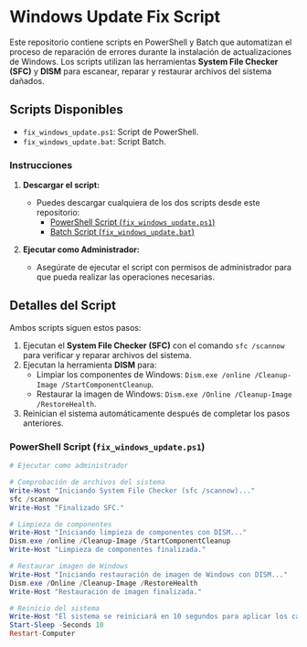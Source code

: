 # Windows Update Fix Script

Este repositorio contiene scripts en PowerShell y Batch que automatizan el proceso de reparación de errores durante la instalación de actualizaciones de Windows. Los scripts utilizan las herramientas **System File Checker (SFC)** y **DISM** para escanear, reparar y restaurar archivos del sistema dañados.

## Scripts Disponibles

- `fix_windows_update.ps1`: Script de PowerShell.
- `fix_windows_update.bat`: Script Batch.

### Instrucciones

1. **Descargar el script:**
   - Puedes descargar cualquiera de los dos scripts desde este repositorio:
     - [PowerShell Script (`fix_windows_update.ps1`)](fix_windows_update.ps1)
     - [Batch Script (`fix_windows_update.bat`)](fix_windows_update.bat)

2. **Ejecutar como Administrador:**
   - Asegúrate de ejecutar el script con permisos de administrador para que pueda realizar las operaciones necesarias.

## Detalles del Script

Ambos scripts siguen estos pasos:

1. Ejecutan el **System File Checker (SFC)** con el comando `sfc /scannow` para verificar y reparar archivos del sistema.
2. Ejecutan la herramienta **DISM** para:
   - Limpiar los componentes de Windows: `Dism.exe /online /Cleanup-Image /StartComponentCleanup`.
   - Restaurar la imagen de Windows: `Dism.exe /Online /Cleanup-Image /RestoreHealth`.
3. Reinician el sistema automáticamente después de completar los pasos anteriores.

### PowerShell Script (`fix_windows_update.ps1`)

```powershell
# Ejecutar como administrador

# Comprobación de archivos del sistema
Write-Host "Iniciando System File Checker (sfc /scannow)..."
sfc /scannow
Write-Host "Finalizado SFC."

# Limpieza de componentes
Write-Host "Iniciando limpieza de componentes con DISM..."
Dism.exe /online /Cleanup-Image /StartComponentCleanup
Write-Host "Limpieza de componentes finalizada."

# Restaurar imagen de Windows
Write-Host "Iniciando restauración de imagen de Windows con DISM..."
Dism.exe /Online /Cleanup-Image /RestoreHealth
Write-Host "Restauración de imagen finalizada."

# Reinicio del sistema
Write-Host "El sistema se reiniciará en 10 segundos para aplicar los cambios..."
Start-Sleep -Seconds 10
Restart-Computer
